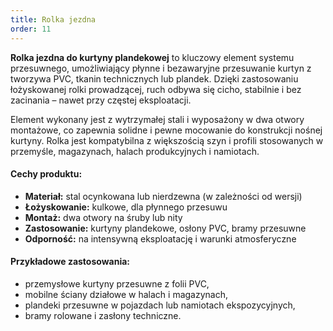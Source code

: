 ```yaml
---
title: Rolka jezdna
order: 11
---
```


**Rolka jezdna do kurtyny plandekowej** to kluczowy element systemu przesuwnego,
umożliwiający płynne i bezawaryjne przesuwanie kurtyn z tworzywa PVC, tkanin
technicznych lub plandek. Dzięki zastosowaniu łożyskowanej rolki prowadzącej,
ruch odbywa się cicho, stabilnie i bez zacinania – nawet przy częstej
eksploatacji.

Element wykonany jest z wytrzymałej stali i wyposażony w dwa otwory montażowe,
co zapewnia solidne i pewne mocowanie do konstrukcji nośnej kurtyny. Rolka jest
kompatybilna z większością szyn i profili stosowanych w przemyśle, magazynach,
halach produkcyjnych i namiotach.

#### Cechy produktu:

- **Materiał:** stal ocynkowana lub nierdzewna (w zależności od wersji)
- **Łożyskowanie:** kulkowe, dla płynnego przesuwu
- **Montaż:** dwa otwory na śruby lub nity
- **Zastosowanie:** kurtyny plandekowe, osłony PVC, bramy przesuwne
- **Odporność:** na intensywną eksploatację i warunki atmosferyczne

#### Przykładowe zastosowania:

- przemysłowe kurtyny przesuwne z folii PVC,
- mobilne ściany działowe w halach i magazynach,
- plandeki przesuwne w pojazdach lub namiotach ekspozycyjnych,
- bramy rolowane i zasłony techniczne.
